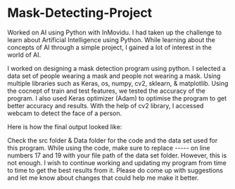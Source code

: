 # Mask-Detecting-Project
Worked on AI using Python with InMovidu. I had taken up the challenge to learn about Artificial Intelligence using Python. While learning about the concepts
of AI through a simple project, I gained a lot of interest in the world of AI. 

I worked on designing a mask detection program using python. I selected a data set of people wearing a mask and people not wearing a mask. Using multiple libraries such as Keras, os, numpy, cv2, sklearn, & matplotlib. Using the cocnept of train and test features, we tested the accuracy of the program. I also used Keras optimizer (Adam) to optimise the program to get better accuracy and results. With the help of cv2 library, I accessed webcam to detect the face of a person. 

Here is how the final output looked like:


Check the src folder & Data folder for the code and the data set used for this program. While using the code, make sure to replace ----- on line numbers 17 and 19 with your file path of the data set folder. However, this is not enough. I wish to continue working and updating my program from time to time to get the best results from it. Please do come up with suggestions and let me know about changes that could help me make it better. 
